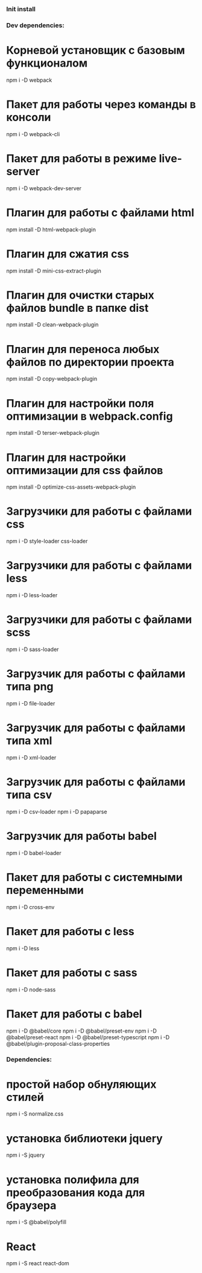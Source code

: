 ### Init install


### Dev dependencies:
# Корневой установщик с базовым функционалом
npm i -D webpack
# Пакет для работы через команды в консоли
npm i -D webpack-cli
# Пакет для работы в режиме live-server
npm i -D webpack-dev-server

# Плагин для работы с файлами html
npm install -D html-webpack-plugin
# Плагин для сжатия css
npm install -D mini-css-extract-plugin
# Плагин для очистки старых файлов bundle в папке dist
npm install -D clean-webpack-plugin
# Плагин для переноса любых файлов по директории проекта
npm install -D copy-webpack-plugin
# Плагин для настройки поля оптимизации в webpack.config
npm install -D terser-webpack-plugin
# Плагин для настройки оптимизации для css файлов
npm install -D optimize-css-assets-webpack-plugin

# Загрузчики для работы с файлами css
npm i -D style-loader css-loader
# Загрузчики для работы с файлами less
npm i -D less-loader
# Загрузчики для работы с файлами scss
npm i -D sass-loader
# Загрузчик для работы с файлами типа png
npm i -D file-loader
# Загрузчик для работы с файлами типа xml
npm i -D xml-loader
# Загрузчик для работы с файлами типа csv
npm i -D csv-loader
npm i -D papaparse
# Загрузчик для работы babel
npm i -D babel-loader

# Пакет для работы с системными переменными
npm i -D cross-env
# Пакет для работы с less
npm i -D less
# Пакет для работы с sass
npm i -D node-sass
# Пакет для работы с babel
npm i -D @babel/core
npm i -D @babel/preset-env
npm i -D @babel/preset-react
npm i -D @babel/preset-typescript
npm i -D @babel/plugin-proposal-class-properties


### Dependencies:
# простой набор обнуляющих стилей 
npm i -S normalize.css

# установка библиотеки jquery
npm i -S jquery

# установка полифила для преобразования кода для браузера
npm i -S @babel/polyfill

# React
npm i -S react react-dom
